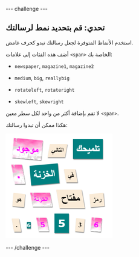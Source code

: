 \--- challenge \---

## تحدي: قم بتحديد نمط لرسالتك

استخدم الأنماط المتوفرة لجعل رسالتك تبدو كحرف غامض.

أضف هذه الفئات إلى علامات `<span>` الخاصة بك:

+ `newspaper`, `magazine1`, `magazine2`

+ `medium`, `big`, `reallybig`

+ `rotateleft`, `rotateright`

+ `skewleft`, `skewright`

لا تقم بإضافة أكثر من واحد لكل سطر معين `<span>`.

هكذا ممكن أن تبدوا رسالتك:

![لقطة الشاشة](images/letter-challenge1.png)

\--- /challenge \---